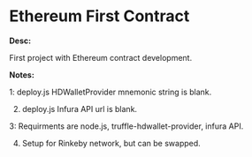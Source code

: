 # Ethereum First Contract

<b>Desc:</b>

First project with Ethereum contract development.

<b>Notes:</b>

1: deploy.js HDWalletProvider mnemonic string is blank.

2. deploy.js Infura API url is blank.

3: Requirments are node.js, truffle-hdwallet-provider, infura API.

4. Setup for Rinkeby network, but can be swapped.
